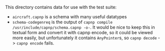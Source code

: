 This directory contains data for use with the test suite:

* `aircraft.capnp` is a schema with many useful datatypes
* `schema-codegenreq` is the output of
   `capnp compile /usr/include/capnp/schema.capnp -o-`. It would be nice
   to keep this in textual form and convert it with capnp encode, so it
   could be viewed more easily, but unfortunately it contains
   `AnyPointer`s, so `capnp decode` -> `capnp encode` fails.
